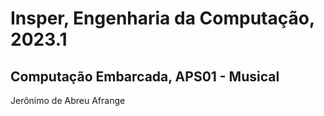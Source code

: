# Insper, Engenharia da Computação, 2023.1

## Computação Embarcada, APS01 - Musical

Jerônimo de Abreu Afrange
